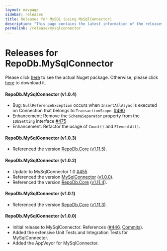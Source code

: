 ```yaml
---
layout: navpage
sidebar: releases
title: Releases for MySQL (using MySqlConnector)
description: "This page contains the latest information of the releases of RepoDb.MySqlConnector library."
permalink: /release/mysqlconnector
---
```


# Releases for RepoDb.MySqlConnector

Please click [here](https://www.nuget.org/packages/RepoDb.MySqlConnector) to see the actual Nuget package. Otherwise, please click [here](https://www.nuget.org/api/v2/package/RepoDb.MySqlConnector) to download it.

#### RepoDb.MySqlConnector (v1.0.4)

- Bug: `NullReferenceException` occurs when `InsertAllAsync` is executed on Connection that belongs to `TransactionScope`. [#490](https://github.com/mikependon/RepoDb/issues/490)
- Enhancement: Remove the `SchemaSeparator` property from the `IDbSetting` interface [#475](https://github.com/mikependon/RepoDb/issues/475)
- Enhancement: Refactor the usage of `Count()` and `ElementAt()`.


#### RepoDb.MySqlConnector (v1.0.3)

- Referenced the version [RepoDb.Core](https://www.nuget.org/packages/RepoDb) ([v1.11.5](/release/core#repodb-v1115)).


#### RepoDb.MySqlConnector (v1.0.2)

- Update to MySqlConnector 1.0 [#455](https://github.com/mikependon/RepoDb/pull/455)
- Referenced the version [MySqlConnector](https://github.com/mysql-net/MySqlConnector) ([v1.0.0](https://www.nuget.org/packages/MySqlConnector/1.0.0)).
- Referenced the version [RepoDb.Core](https://www.nuget.org/packages/RepoDb) ([v1.11.4](/release/core#repodb-v1114)).


#### RepoDb.MySqlConnector (v1.0.1)

- Referenced the version [RepoDb.Core](https://www.nuget.org/packages/RepoDb) ([v1.11.3](/release/core#repodb-v1113)).


#### RepoDb.MySqlConnector (v1.0.0)

- Initial release to MySqlConnector. References ([#446](https://github.com/mikependon/RepoDb/pull/446), [Commits](https://github.com/mikependon/RepoDb/commit/fa13702718ba8ace68a3c99505fdcaa5525bf73a)).
- Added the extensive Unit Tests and Integration Tests for MySqlConnector. 
- Added the AppVeyor for MySqlConnector.

